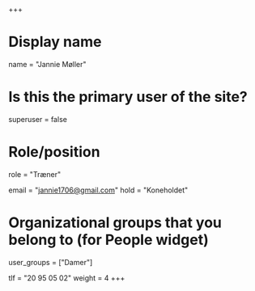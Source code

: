+++
# Display name
name = "Jannie Møller"

# Is this the primary user of the site?
superuser = false

# Role/position
role = "Træner"

email = "jannie1706@gmail.com"
hold = "Koneholdet"
# Organizational groups that you belong to (for People widget)
user_groups = ["Damer"]

tlf = "20 95 05 02"
weight = 4
+++
